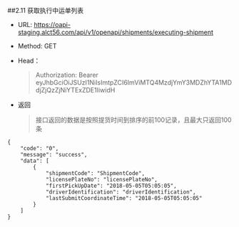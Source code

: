 ##2.11 <span id="2-12">获取执行中运单列表</span>

* URL: https://oapi-staging.alct56.com/api/v1/openapi/shipments/executing-shipment

* Method: GET

* Head：
  >Authorization: Bearer eyJhbGciOiJSUzI1NiIsImtpZCI6ImViMTQ4MzdjYmY3MDZhYTA1MDdjZjQzZjNiYTExZDE1IiwidH

* 返回
  >接口返回的数据是按照提货时间到排序的前100记录，且最大只返回100条

```
{    
    "code": "0",
    "message": "success",
    "data": [
        {
            "shipmentCode": "ShipmentCode",
            "licensePlateNo": "licensePlateNo",
            "firstPickUpDate": "2018-05-05T05:05:05",
            "driverIdentification": "driverIdentification",
            "lastSubmitCoordinateTime": "2018-05-05T05:05:05"
        }
    ]
}
```